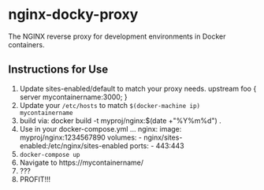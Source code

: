 
# nginx-docky-proxy

The NGINX reverse proxy for development environments in Docker containers.

## Instructions for Use

1. Update sites-enabled/default to match your proxy needs.
    upstream foo {
      server mycontainername:3000;
    }
2. Update your `/etc/hosts` to match `$(docker-machine ip) mycontainername`
3. build via:
    docker build -t myproj/nginx:$(date +"%Y%m%d") .
4. Use in your docker-compose.yml
    ...
    nginx:
      image: myproj/nginx:1234567890
      volumes:
        - nginx/sites-enabled:/etc/nginx/sites-enabled
      ports:
        - 443:443
5. `docker-compose up`
6. Navigate to https://mycontainername/
7. ???
8. PROFIT!!!
